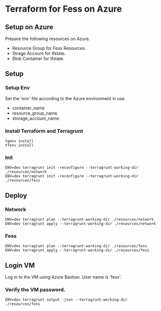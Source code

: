 # Terraform for Fess on Azure

## Setup on Azure

Prepare the following resources on Azure.

* Resource Group for Fess Resources.
* Strage Account for tfstate.
* Blob Container for tfstate.

## Setup

### Setup Env

Set the 'env' file according to the Azure environment in use.

* container_name
* resource_group_name
* storage_account_name

### Install Terraform and Terragrunt

```
tgenv install
tfenv install
```

### Init

```
ENV=dev terragrunt init -reconfigure --terragrunt-working-dir ./resources/network
ENV=dev terragrunt init -reconfigure --terragrunt-working-dir ./resources/fess
```

## Deploy

### Network
```
ENV=dev terragrunt plan --terragrunt-working-dir ./resources/network
ENV=dev terragrunt apply --terragrunt-working-dir ./resources/network
```

### Fess
```
ENV=dev terragrunt plan --terragrunt-working-dir ./resources/fess
ENV=dev terragrunt apply --terragrunt-working-dir ./resources/fess
```

## Login VM

Log in to the VM using Azure Bastion. User name is 'fess'.

### Verify the VM password.

```
ENV=dev terragrunt output -json --terragrunt-working-dir ./resources/fess
```